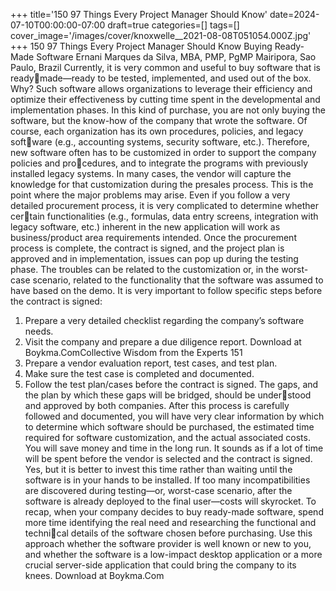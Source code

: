 +++
title='150 97 Things Every Project Manager Should Know'
date=2024-07-10T00:00:00-07:00
draft=true
categories=[]
tags=[]
cover_image='/images/cover/knoxwelle__2021-08-08T051054.000Z.jpg'
+++
150 97 Things Every Project Manager Should Know
Buying 
Ready-Made 
Software
Ernani Marques da Silva, MBA, PMP, PgMP
Mairipora, Sao Paulo, Brazil
Currently, it is very common and useful to buy software that is readymade—ready to be tested, implemented, and used out of the box. Why? Such 
software allows organizations to leverage their efficiency and optimize their 
effectiveness by cutting time spent in the developmental and implementation 
phases. In this kind of purchase, you are not only buying the software, but the 
know-how of the company that wrote the software.
Of course, each organization has its own procedures, policies, and legacy software (e.g., accounting systems, security software, etc.). Therefore, new software 
often has to be customized in order to support the company policies and procedures, and to integrate the programs with previously installed legacy systems. 
In many cases, the vendor will capture the knowledge for that customization 
during the presales process.
This is the point where the major problems may arise. Even if you follow a very 
detailed procurement process, it is very complicated to determine whether certain functionalities (e.g., formulas, data entry screens, integration with legacy 
software, etc.) inherent in the new application will work as business/product 
area requirements intended. Once the procurement process is complete, the 
contract is signed, and the project plan is approved and in implementation, 
issues can pop up during the testing phase. The troubles can be related to the 
customization or, in the worst-case scenario, related to the functionality that 
the software was assumed to have based on the demo.
It is very important to follow specific steps before the contract is signed:
1. Prepare a very detailed checklist regarding the company’s software needs.
2. Visit the company and prepare a due diligence report.
Download at Boykma.ComCollective Wisdom from the Experts 151
3. Prepare a vendor evaluation report, test cases, and test plan.
4. Make sure the test case is completed and documented.
5. Follow the test plan/cases before the contract is signed.
The gaps, and the plan by which these gaps will be bridged, should be understood and approved by both companies. After this process is carefully followed 
and documented, you will have very clear information by which to determine 
which software should be purchased, the estimated time required for software 
customization, and the actual associated costs. You will save money and time 
in the long run.
It sounds as if a lot of time will be spent before the vendor is selected and the 
contract is signed. Yes, but it is better to invest this time rather than waiting 
until the software is in your hands to be installed. If too many incompatibilities 
are discovered during testing—or, worst-case scenario, after the software is 
already deployed to the final user—costs will skyrocket.
To recap, when your company decides to buy ready-made software, spend 
more time identifying the real need and researching the functional and technical details of the software chosen before purchasing. Use this approach whether 
the software provider is well known or new to you, and whether the software 
is a low-impact desktop application or a more crucial server-side application 
that could bring the company to its knees.
Download at Boykma.Com